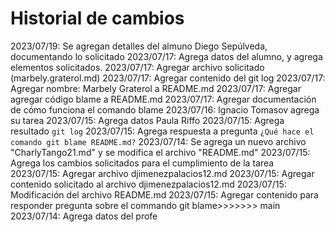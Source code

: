 # Historial de cambios

2023/07/19: Se agregan detalles del almuno Diego Sepúlveda, documentando lo solicitado
2023/07/17: Agrega datos del alumno, y agrega elementos solicitados.
2023/07/17: Agregar archivo solicitado (marbely.graterol.md)
2023/07/17: Agregar contenido del git log
2023/07/17: Agregar nombre: Marbely Graterol a README.md
2023/07/17: Agregar agregar código blame a README.md
2023/07/17: Agregar documentación de cómo funciona el comando blame
2023/07/16: Ignacio Tomasov agrega su tarea
2023/07/15: Agrega datos Paula Riffo
2023/07/15: Agrega resultado `git log`
2023/07/15: Agrega respuesta a pregunta `¿Qué hace el comando git blame README.md?`
2023/07/14: Se agrega un nuevo archivo "CharlyTango21.md" y se modifica el archivo "README.md"
2023/07/15: Agrega los cambios solicitados para el cumplimiento de la tarea
2023/07/15: Agregar archivo djimenezpalacios12.md
2023/07/15: Agregar contenido solicitado al archivo djimenezpalacios12.md
2023/07/15: Modificación del archivo README.md
2023/07/15: Agregar contenido para responder pregunta sobre el commando git blame>>>>>>> main
2023/07/14: Agrega datos del profe
